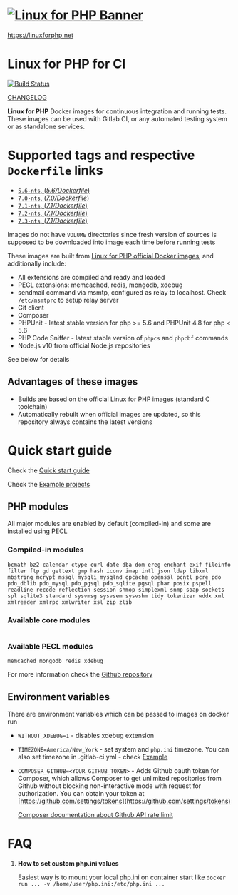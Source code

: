 # [![Linux for PHP Banner](https://linuxforphp.net/download_file/force/30/0)](https://linuxforphp.net/)

https://linuxforphp.net

# Linux for PHP for CI

[![Build Status](https://travis-ci.org/linuxforphp/docker-gitlab-ci.svg?branch=master)](https://travis-ci.org/linuxforphp/docker-gitlab-ci)

[CHANGELOG](https://github.com/linuxforphp/docker-gitlab-ci/blob/master/CHANGELOG.md)

**Linux for PHP** Docker images for continuous integration and running tests. These images can be used with Gitlab CI,
or any automated testing system or as standalone services.

# Supported tags and respective `Dockerfile` links

-	[`5.6-nts`, (*5.6/Dockerfile*)](https://github.com/linuxforphp/docker-gitlab-ci/blob/master/php/5.6/Dockerfile)
-	[`7.0-nts`, (*7.0/Dockerfile*)](https://github.com/linuxforphp/docker-gitlab-ci/blob/master/php/7.0/Dockerfile)
-	[`7.1-nts`, (*7.1/Dockerfile*)](https://github.com/linuxforphp/docker-gitlab-ci/blob/master/php/7.1/Dockerfile)
-	[`7.2-nts`, (*7.1/Dockerfile*)](https://github.com/linuxforphp/docker-gitlab-ci/blob/master/php/7.2/Dockerfile)
-	[`7.3-nts`, (*7.1/Dockerfile*)](https://github.com/linuxforphp/docker-gitlab-ci/blob/master/php/7.3/Dockerfile)

Images do not have `VOLUME` directories since fresh version of sources is supposed to be downloaded into image each time before running tests

These images are built from [Linux for PHP official Docker images](https://hub.docker.com/r/asclinux/linuxforphp-8.1-ultimate), and additionally include:

 - All extensions are compiled and ready and loaded
 - PECL extensions: memcached, redis, mongodb, xdebug
 - sendmail command via msmtp, configured as relay to localhost. Check `/etc/msmtprc` to setup relay server
 - Git client
 - Composer
 - PHPUnit - latest stable version for php >= 5.6 and PHPUnit 4.8 for php < 5.6
 - PHP Code Sniffer - latest stable version of `phpcs` and `phpcbf` commands
 - Node.js v10 from official Node.js repositories

See below for details

## Advantages of these images

 - Builds are based on the official Linux for PHP images (standard C toolchain)
 - Automatically rebuilt when official images are updated, so this repository always contains the latest versions

# Quick start guide

Check the [Quick start guide](https://github.com/linuxforphp/docker-gitlab-ci/blob/master/README.md#quick-start)

Check the [Example projects](https://github.com/linuxforphp/docker-gitlab-ci/tree/master/examples)

## PHP modules
All major modules are enabled by default (compiled-in) and some are installed using PECL

### Compiled-in modules
```
bcmath bz2 calendar ctype curl date dba dom ereg enchant exif fileinfo filter ftp gd gettext gmp hash iconv imap intl json ldap libxml mbstring mcrypt mssql mysqli mysqlnd opcache openssl pcntl pcre pdo pdo_dblib pdo_mysql pdo_pgsql pdo_sqlite pgsql phar posix pspell readline recode reflection session shmop simplexml snmp soap sockets spl sqlite3 standard sysvmsg sysvsem sysvshm tidy tokenizer wddx xml xmlreader xmlrpc xmlwriter xsl zip zlib
```

### Available core modules
```
```

### Available PECL modules
```
memcached mongodb redis xdebug
```

For more information check the [Github repository](https://github.com/linuxforphp/docker-gitlab-ci/)

## Environment variables

There are environment variables which can be passed to images on docker run

 - `WITHOUT_XDEBUG=1` - disables xdebug extension
 - `TIMEZONE=America/New_York` - set system and `php.ini` timezone. You can also set timezone in .gitlab-ci.yml - check [Example](https://github.com/linuxforphp/docker-gitlab-ci/blob/master/examples/purephp/.gitlab-ci.yml)
 - `COMPOSER_GITHUB=<YOUR_GITHUB_TOKEN>` - Adds Github oauth token for Composer, which allows Composer to get unlimited repositories from Github without blocking non-interactive mode with request for authorization. You can obtain your token at [https://github.com/settings/tokens](https://github.com/settings/tokens)

    [Composer documentation about Github API rate limit](https://getcomposer.org/doc/articles/troubleshooting.md#api-rate-limit-and-oauth-tokens)

# FAQ

1. **How to set custom php.ini values**

   Easiest way is to mount your local php.ini on container start like `docker run ... -v /home/user/php.ini:/etc/php.ini ...`

